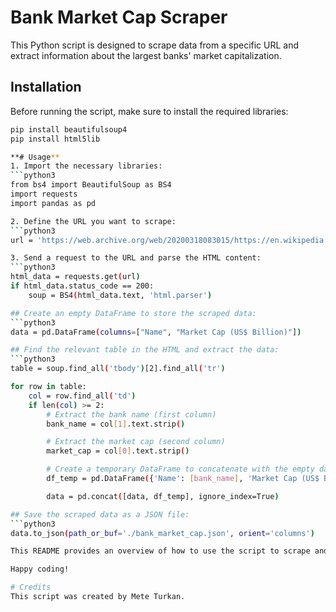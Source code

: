 # Bank Market Cap Scraper

This Python script is designed to scrape data from a specific URL and extract information about the largest banks' market capitalization.

## Installation

Before running the script, make sure to install the required libraries:

```bash
pip install beautifulsoup4
pip install html5lib

**# Usage**
1. Import the necessary libraries:
```python3
from bs4 import BeautifulSoup as BS4
import requests
import pandas as pd

2. Define the URL you want to scrape:
```python3
url = 'https://web.archive.org/web/20200318083015/https://en.wikipedia.org/wiki/List_of_largest_banks'

3. Send a request to the URL and parse the HTML content:
```python3
html_data = requests.get(url)
if html_data.status_code == 200:
    soup = BS4(html_data.text, 'html.parser')

## Create an empty DataFrame to store the scraped data:
```python3
data = pd.DataFrame(columns=["Name", "Market Cap (US$ Billion)"])

## Find the relevant table in the HTML and extract the data:
```python3
table = soup.find_all('tbody')[2].find_all('tr')

for row in table:
    col = row.find_all('td')
    if len(col) >= 2:
        # Extract the bank name (first column)
        bank_name = col[1].text.strip()

        # Extract the market cap (second column)
        market_cap = col[0].text.strip()

        # Create a temporary DataFrame to concatenate with the empty data DataFrame
        df_temp = pd.DataFrame({'Name': [bank_name], 'Market Cap (US$ Billion)': [market_cap]})

        data = pd.concat([data, df_temp], ignore_index=True)

## Save the scraped data as a JSON file:
```python3
data.to_json(path_or_buf='./bank_market_cap.json', orient='columns')

This README provides an overview of how to use the script to scrape and store bank market capitalization data. You can customize it further based on your specific needs.

Happy coding!

# Credits
This script was created by Mete Turkan.
